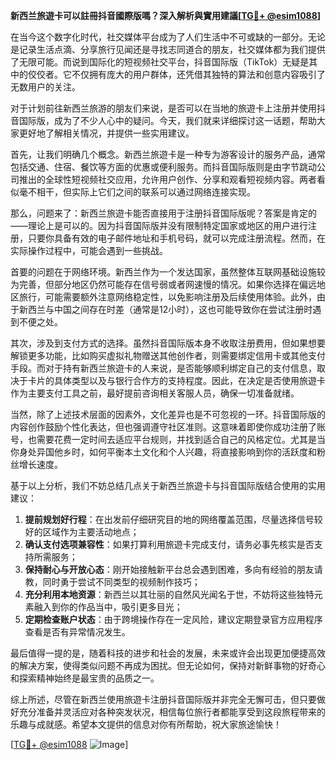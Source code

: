 **新西兰旅遊卡可以註冊抖音國際版嗎？深入解析與實用建議[[TG💪+ @esim1088](https://t.me/s/esim1088)]**

在当今这个数字化时代，社交媒体平台成为了人们生活中不可或缺的一部分。无论是记录生活点滴、分享旅行见闻还是寻找志同道合的朋友，社交媒体都为我们提供了无限可能。而说到国际化的短视频社交平台，抖音国际版（TikTok）无疑是其中的佼佼者。它不仅拥有庞大的用户群体，还凭借其独特的算法和创意内容吸引了无数用户的关注。

对于计划前往新西兰旅游的朋友们来说，是否可以在当地的旅遊卡上注册并使用抖音国际版，成为了不少人心中的疑问。今天，我们就来详细探讨这一话题，帮助大家更好地了解相关情况，并提供一些实用建议。

首先，让我们明确几个概念。新西兰旅遊卡是一种专为游客设计的服务产品，通常包括交通、住宿、餐饮等方面的优惠或便利服务。而抖音国际版则是由字节跳动公司推出的全球性短视频社交应用，允许用户创作、分享和观看短视频内容。两者看似毫不相干，但实际上它们之间的联系可以通过网络连接实现。

那么，问题来了：新西兰旅遊卡能否直接用于注册抖音国际版呢？答案是肯定的——理论上是可以的。因为抖音国际版并没有限制特定国家或地区的用户进行注册，只要你具备有效的电子邮件地址和手机号码，就可以完成注册流程。然而，在实际操作过程中，可能会遇到一些挑战。

首要的问题在于网络环境。新西兰作为一个发达国家，虽然整体互联网基础设施较为完善，但部分地区仍然可能存在信号弱或者网速慢的情况。如果你选择在偏远地区旅行，可能需要额外注意网络稳定性，以免影响注册及后续使用体验。此外，由于新西兰与中国之间存在时差（通常是12小时），这也可能导致你在尝试注册时遇到不便之处。

其次，涉及到支付方式的选择。虽然抖音国际版本身不收取注册费用，但如果想要解锁更多功能，比如购买虚拟礼物赠送其他创作者，则需要绑定信用卡或其他支付手段。而对于持有新西兰旅遊卡的人来说，是否能够顺利绑定自己的支付信息，取决于卡片的具体类型以及与银行合作方的支持程度。因此，在决定是否使用旅遊卡作为主要支付工具之前，最好提前咨询相关客服人员，确保一切准备就绪。

当然，除了上述技术层面的因素外，文化差异也是不可忽视的一环。抖音国际版的内容创作鼓励个性化表达，但也强调遵守社区准则。这意味着即使你成功注册了账号，也需要花费一定时间去适应平台规则，并找到适合自己的风格定位。尤其是当你身处异国他乡时，如何平衡本土文化和个人兴趣，将直接影响到你的活跃度和粉丝增长速度。

基于以上分析，我们不妨总结几点关于新西兰旅遊卡与抖音国际版结合使用的实用建议：

1. **提前规划好行程**：在出发前仔细研究目的地的网络覆盖范围，尽量选择信号较好的区域作为主要活动地点；
2. **确认支付选项兼容性**：如果打算利用旅遊卡完成支付，请务必事先核实是否支持所需服务；
3. **保持耐心与开放心态**：刚开始接触新平台总会遇到困难，多向有经验的朋友请教，同时勇于尝试不同类型的视频制作技巧；
4. **充分利用本地资源**：新西兰以其壮丽的自然风光闻名于世，不妨将这些独特元素融入到你的作品当中，吸引更多目光；
5. **定期检查账户状态**：由于跨境操作存在一定风险，建议定期登录官方应用程序查看是否有异常情况发生。

最后值得一提的是，随着科技的进步和社会的发展，未来或许会出现更加便捷高效的解决方案，使得类似问题不再成为困扰。但无论如何，保持对新鲜事物的好奇心和探索精神始终是最宝贵的品质之一。

综上所述，尽管在新西兰使用旅遊卡注册抖音国际版并非完全无懈可击，但只要做好充分准备并灵活应对各种突发状况，相信每位旅行者都能享受到这段旅程带来的乐趣与成就感。希望本文提供的信息对你有所帮助，祝大家旅途愉快！

[[TG💪+ @esim1088](https://t.me/s/esim1088) ![Image](https://i.postimg.cc/4NQfJmqS/Snipaste-2025-05-13-00-14-12.png)]